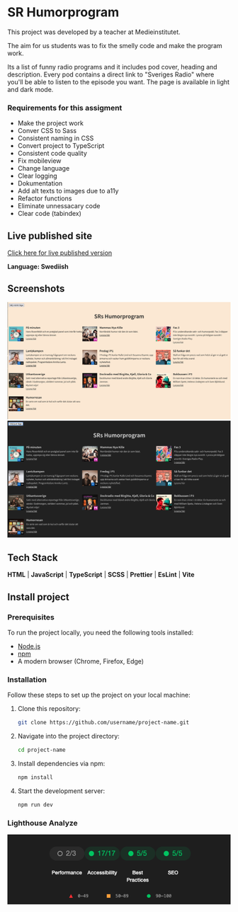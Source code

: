 # SR Humorprogram

This project was developed by a teacher at Medieinstitutet.

The aim for us students was to fix the smelly code and make the program work.

Its a list of funny radio programs and it includes pod cover, heading and description.
Every pod contains a direct link to "Sveriges Radio" where you'll be able to listen to the episode you want.
The page is available in light and dark mode.

### Requirements for this assigment

- Make the project work
- Conver CSS to Sass
- Consistent naming in CSS
- Convert project to TypeScript
- Consistent code quality
- Fix mobileview
- Change language
- Clear logging
- Dokumentation
- Add alt texts to images due to a11y
- Refactor functions
- Eliminate unnessacary code
- Clear code (tabindex)

## Live published site

[Click here for live published version](https://mikaelakihl.github.io/mi-workmethods-assignment1-codesmells/)

**Language: Swediish**

## Screenshots

![App Screenshot](src/assets/humorprogram_light.png)
![App Screenshot](src/assets/humorprogram_dark.png)

## Tech Stack

**HTML** | **JavaScript** | **TypeScript** | **SCSS** | **Prettier** | **EsLint** | **Vite**

## Install project

### Prerequisites

To run the project locally, you need the following tools installed:

- [Node.js](https://nodejs.org/)
- [npm](https://www.npmjs.com/)
- A modern browser (Chrome, Firefox, Edge)

### Installation

Follow these steps to set up the project on your local machine:

1. Clone this repository:

   ```bash
   git clone https://github.com/username/project-name.git

   ```

2. Navigate into the project directory:

   ```bash
   cd project-name

   ```

3. Install dependencies via npm:

   ```bash
   npm install

   ```

4. Start the development server:

   ```bash
   npm run dev
   ```

### Lighthouse Analyze

![Se bilden här](src/assets/doc_lighthouse_analyze.png)

